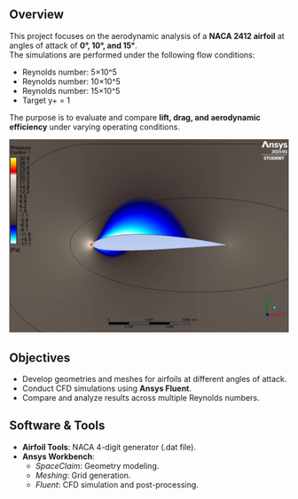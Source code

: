 ## Overview
This project focuses on the aerodynamic analysis of a **NACA 2412 airfoil** at angles of attack of **0°, 10°, and 15°**.  
The simulations are performed under the following flow conditions:  

- Reynolds number: 5×10^5  
- Reynolds number: 10×10^5
- Reynolds number: 15×10^5  
- Target y+ = 1  

The purpose is to evaluate and compare **lift, drag, and aerodynamic efficiency** under varying operating conditions.  

<div align="center">
  <img src="docs/images/re_5_0.png" alt="docs/images/re_5_0.png" width="800"/>
  
</div>

## Objectives
- Develop geometries and meshes for airfoils at different angles of attack.  
- Conduct CFD simulations using **Ansys Fluent**.  
- Compare and analyze results across multiple Reynolds numbers.  

## Software & Tools
- **Airfoil Tools**: NACA 4-digit generator (.dat file).  
- **Ansys Workbench**:  
  - *SpaceClaim*: Geometry modeling.  
  - *Meshing*: Grid generation.  
  - *Fluent*: CFD simulation and post-processing.  
